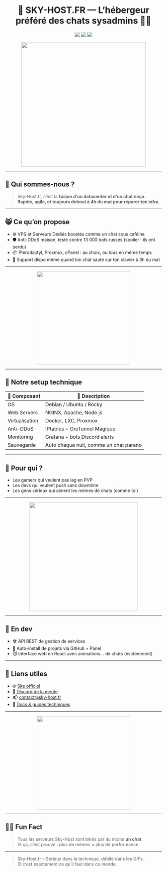 <h1 align="center">🚀 SKY-HOST.FR — L’hébergeur préféré des chats sysadmins 🐱‍💻</h1>

<p align="center">
  <img src="https://img.shields.io/badge/Infra-Level%20999-red?style=for-the-badge" />
  <img src="https://img.shields.io/badge/DDoS%20Proof-Yes-brightgreen?style=for-the-badge&logo=cloudflare" />
  <img src="https://img.shields.io/badge/Support-Chat%20friendly-blue?style=for-the-badge&logo=discord" />
</p>

<p align="center">
  <img src="https://media.giphy.com/media/v1.Y2lkPTc5MGI3NjExczRmbWJ6cWoybzJkdTZ6bXh3OG1qZW5yb3ZxNzUyNnEya2E2YXo3biZlcD12MV9naWZzX3NlYXJjaCZjdD1n/mCRJDo24UvJMA/giphy.gif" width="400"/>
</p>

---

## 🐾 Qui sommes-nous ?

> Sky-Host.fr, c’est la **fusion d’un datacenter et d’un chat ninja.**  
> **Rapide, agile, et toujours debout à 4h du mat pour réparer ton infra.**

---

## 😸 Ce qu’on propose

- ⚙️ VPS et Serveurs Dédiés boostés comme un chat sous caféine  
- 🛡️ Anti-DDoS maison, testé contre 13 000 bots russes (spoiler : ils ont perdu)  
- 📦 Pterodactyl, Proxmox, cPanel : au choix, ou tous en même temps  
- 🔧 Support dispo même quand ton chat saute sur ton clavier à 3h du mat

---

<p align="center">
  <img src="https://media.giphy.com/media/JIX9t2j0ZTN9S/giphy.gif" width="300"/>
</p>

---

## 🧰 Notre setup technique

| 🔌 Composant     | 🧠 Description |
|------------------|----------------|
| OS               | Debian / Ubuntu / Rocky |
| Web Servers      | NGINX, Apache, Node.js |
| Virtualisation   | Docker, LXC, Proxmox |
| Anti-DDoS        | IPtables + GreTunnel Magique |
| Monitoring       | Grafana + bots Discord alerts |
| Sauvegarde       | Auto chaque nuit, comme un chat parano |

---

## 🧠 Pour qui ?

- Les gamers qui veulent pas lag en PVP  
- Les devs qui veulent push sans downtime  
- Les gens sérieux qui aiment les mèmes de chats (comme toi)

---

<p align="center">
  <img src="https://media.giphy.com/media/3oriO0OEd9QIDdllqo/giphy.gif" width="350"/>
</p>

---

## 🚨 En dev

- 🛠️ API REST de gestion de services  
- 🧪 Auto-install de projets via GitHub + Panel  
- 😼 Interface web en React avec animations... de chats (évidemment)

---

## 🔗 Liens utiles

- 🌐 [Site officiel](https://sky-host.fr)  
- 💬 [Discord de la meute](https://discord.gg/skyhost)  
- 📬 contact@sky-host.fr  
- 🧠 [Docs & guides techniques](https://docs.sky-host.fr)

---

<p align="center">
  <img src="https://media.giphy.com/media/l3vR85PnGsBwu1PFK/giphy.gif" width="300"/>
</p>

---

## 🐱‍👤 Fun Fact

> Tous les serveurs Sky-Host sont bénis par au moins **un chat**.  
> Et ça, c’est prouvé : plus de mèmes = plus de performance.

---

> Sky-Host.fr – Sérieux dans la technique, débile dans les GIFs.  
> Et c’est exactement ce qu’il faut dans ce monde.

